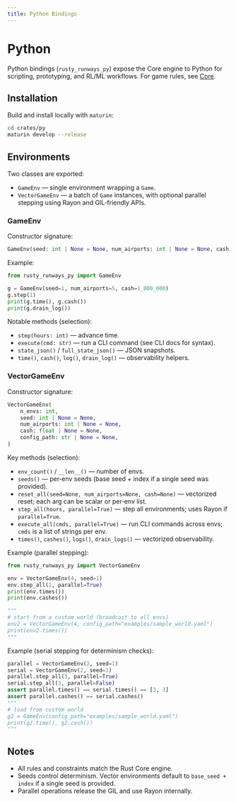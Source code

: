 ```yaml
---
title: Python Bindings
---
```


# Python

Python bindings (`rusty_runways_py`) expose the Core engine to Python for scripting, prototyping, and RL/ML workflows. For game rules, see [Core](../core/index.md).

## Installation

Build and install locally with `maturin`:

```bash
cd crates/py
maturin develop --release
```

## Environments

Two classes are exported:

- `GameEnv` — single environment wrapping a `Game`.
- `VectorGameEnv` — a batch of `Game` instances, with optional parallel stepping using Rayon and GIL‑friendly APIs.

### GameEnv

Constructor signature:

```python
GameEnv(seed: int | None = None, num_airports: int | None = None, cash: float | None = None, config_path: str | None = None)
```

Example:

```python
from rusty_runways_py import GameEnv

g = GameEnv(seed=1, num_airports=5, cash=1_000_000)
g.step(1)
print(g.time(), g.cash())
print(g.drain_log())
```

Notable methods (selection):

- `step(hours: int)` — advance time.
- `execute(cmd: str)` — run a CLI command (see CLI docs for syntax).
- `state_json()` / `full_state_json()` — JSON snapshots.
- `time()`, `cash()`, `log()`, `drain_log()` — observability helpers.

### VectorGameEnv

Constructor signature:

```python
VectorGameEnv(
    n_envs: int,
    seed: int | None = None,
    num_airports: int | None = None,
    cash: float | None = None,
    config_path: str | None = None,
)
```

Key methods (selection):

- `env_count()` / `__len__()` — number of envs.
- `seeds()` — per‑env seeds (base seed + index if a single seed was provided).
- `reset_all(seed=None, num_airports=None, cash=None)` — vectorized reset; each arg can be scalar or per‑env list.
- `step_all(hours, parallel=True)` — step all environments; uses Rayon if `parallel=True`.
- `execute_all(cmds, parallel=True)` — run CLI commands across envs; `cmds` is a list of strings per env.
- `times()`, `cashes()`, `logs()`, `drain_logs()` — vectorized observability.

Example (parallel stepping):

```python
from rusty_runways_py import VectorGameEnv

env = VectorGameEnv(4, seed=1)
env.step_all(1, parallel=True)
print(env.times())
print(env.cashes())

"""
# start from a custom world (broadcast to all envs)
env2 = VectorGameEnv(4, config_path="examples/sample_world.yaml")
print(env2.times())
"""
```

Example (serial stepping for determinism checks):

```python
parallel = VectorGameEnv(2, seed=1)
serial = VectorGameEnv(2, seed=1)
parallel.step_all(3, parallel=True)
serial.step_all(3, parallel=False)
assert parallel.times() == serial.times() == [3, 3]
assert parallel.cashes() == serial.cashes()
"""
# load from custom world
g2 = GameEnv(config_path="examples/sample_world.yaml")
print(g2.time(), g2.cash())
"""
```

## Notes

- All rules and constraints match the Rust Core engine.
- Seeds control determinism. Vector environments default to `base_seed + index` if a single seed is provided.
- Parallel operations release the GIL and use Rayon internally.
